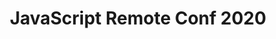 ---
title: JavaScript Remote Conf 2020
description: Online Conference about JavaScript by JavaScript Experts
topic: JavaScript and Front-End Development
keywords: JavaScript, HTML, CSS, Front-End, JS, Conference, Learning, Keeping Current
layout: layouts/conference.njk
start_date: 2020-05-14
end_date: 2020-05-15
registration_url: https://www.eventbrite.com/preview?eid=98023215075
cfp_url: https://devchat.tv
hero_image: /images/conferences/laptop.jpg
---
